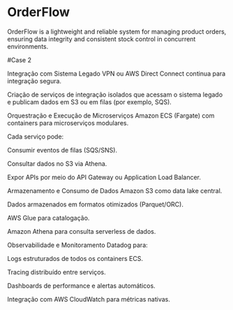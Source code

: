 # OrderFlow
OrderFlow is a lightweight and reliable system for managing product orders, ensuring data integrity and consistent stock control in concurrent environments.







#Case 2

Integração com Sistema Legado
VPN ou AWS Direct Connect continua para integração segura.

Criação de serviços de integração isolados que acessam o sistema legado e publicam dados em S3 ou em filas (por exemplo, SQS).

Orquestração e Execução de Microserviços
Amazon ECS (Fargate) com containers para microserviços modulares.

Cada serviço pode:

Consumir eventos de filas (SQS/SNS).

Consultar dados no S3 via Athena.

Expor APIs por meio do API Gateway ou Application Load Balancer.

Armazenamento e Consumo de Dados
Amazon S3 como data lake central.

Dados armazenados em formatos otimizados (Parquet/ORC).

AWS Glue para catalogação.

Amazon Athena para consulta serverless de dados.

Observabilidade e Monitoramento
Datadog para:

Logs estruturados de todos os containers ECS.

Tracing distribuído entre serviços.

Dashboards de performance e alertas automáticos.

Integração com AWS CloudWatch para métricas nativas.
